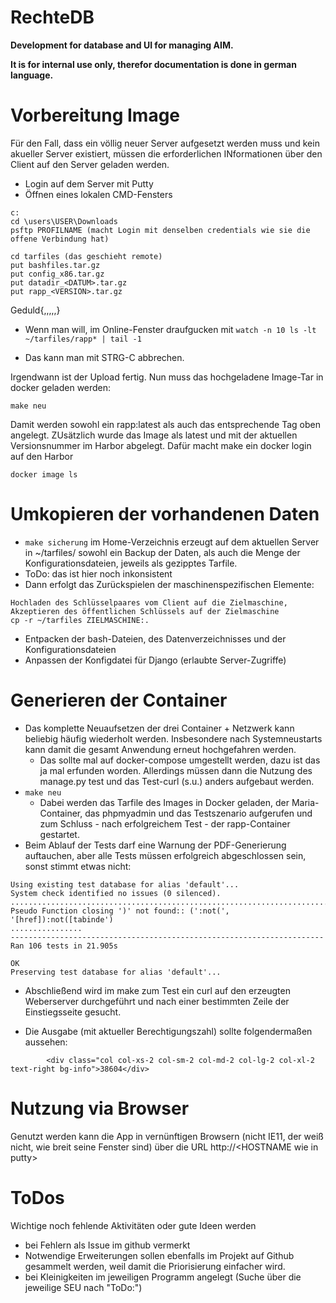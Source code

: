 # RechteDB
<b>Development for database and UI for managing AIM.

It is for internal use only, therefor documentation is done in german language.</b>

# Vorbereitung Image
Für den Fall, dass ein völlig neuer Server aufgesetzt werden muss und kein akueller Server existiert,
müssen die erforderlichen INformationen über den Client auf den Server geladen werden.
- Login auf dem Server mit Putty
- Öffnen eines lokalen CMD-Fensters
```
c:
cd \users\USER\Downloads
psftp PROFILNAME (macht Login mit denselben credentials wie sie die offene Verbindung hat)

cd tarfiles (das geschieht remote)
put bashfiles.tar.gz
put config_x86.tar.gz
put datadir_<DATUM>.tar.gz
put rapp_<VERSION>.tar.gz
```
  Geduld{,,,,,}

- Wenn man will, im Online-Fenster draufgucken mit
`watch -n 10 ls -lt ~/tarfiles/rapp* | tail -1`

- Das kann man mit STRG-C abbrechen.

Irgendwann ist der Upload fertig. 
Nun muss das hochgeladene Image-Tar in docker geladen werden:
```
make neu
```
Damit werden sowohl ein rapp:latest als auch das entsprechende Tag oben angelegt.
ZUsätzlich wurde das Image als latest und mit der aktuellen Versionsnummer im Harbor abgelegt.
Dafür macht make ein docker login auf den Harbor
```
docker image ls
```
# Umkopieren der vorhandenen Daten
- `make sicherung` im Home-Verzeichnis erzeugt auf dem aktuellen Server in ~/tarfiles/ sowohl ein Backup der Daten, 
als auch die Menge der Konfigurationsdateien, jeweils als gezipptes Tarfile.
- ToDo: das ist hier noch inkonsistent
- Dann erfolgt das Zurückspielen der maschinenspezifischen Elemente:
```
Hochladen des Schlüsselpaares vom Client auf die Zielmaschine,
Akzeptieren des öffentlichen Schlüssels auf der Zielmaschine
cp -r ~/tarfiles ZIELMASCHINE:.
```
- Entpacken der bash-Dateien, des Datenverzeichnisses und der Konfigurationsdateien
- Anpassen der Konfigdatei für Django (erlaubte Server-Zugriffe)

# Generieren der Container
- Das komplette Neuaufsetzen der drei Container + Netzwerk kann beliebig häufig wiederholt werden. 
Insbesondere nach Systemneustarts kann damit die gesamt Anwendung erneut hochgefahren werden.
  - Das sollte mal auf docker-compose umgestellt werden, dazu ist das ja mal erfunden worden.
Allerdings müssen dann die Nutzung des manage.py test und das Test-curl (s.u.) anders aufgebaut werden.
- `make neu`
  - Dabei werden das Tarfile des Images in Docker geladen, der Maria-Container, das phpmyadmin und das Testszenario aufgerufen und zum Schluss - nach erfolgreichem Test - der rapp-Container gestartet.
- Beim Ablauf der Tests darf eine Warnung der PDF-Generierung auftauchen, 
aber alle Tests müssen erfolgreich abgeschlossen sein, sonst stimmt etwas nicht:
```
Using existing test database for alias 'default'...
System check identified no issues (0 silenced).
..........................................................................................Selector Pseudo Function closing ')' not found:: (':not(', '[href]):not([tabinde')
................
----------------------------------------------------------------------
Ran 106 tests in 21.905s

OK
Preserving test database for alias 'default'...

```

- Abschließend wird im make zum Test ein curl auf den erzeugten Weberserver durchgeführt 
und nach einer bestimmten Zeile der Einstiegsseite gesucht.

- Die Ausgabe (mit aktueller Berechtigungszahl) sollte folgendermaßen aussehen:

`        <div class="col col-xs-2 col-sm-2 col-md-2 col-lg-2 col-xl-2 text-right bg-info">38604</div>`

# Nutzung via Browser
Genutzt werden kann die App in vernünftigen Browsern (nicht IE11, der weiß nicht, wie breit seine Fenster sind)
über die URL http://\<HOSTNAME wie in putty\>

# ToDos
Wichtige noch fehlende Aktivitäten oder gute Ideen werden 
- bei Fehlern als Issue im github vermerkt
- Notwendige Erweiterungen sollen ebenfalls im Projekt auf Github gesammelt werden, weil damit die Priorisierung einfacher wird.
- bei Kleinigkeiten im jeweiligen Programm angelegt (Suche über die jeweilige SEU nach "ToDo:")
